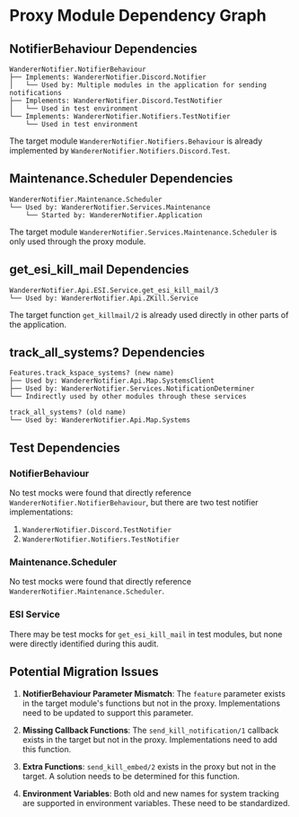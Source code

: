 # Proxy Module Dependency Graph

## NotifierBehaviour Dependencies

```
WandererNotifier.NotifierBehaviour
├── Implements: WandererNotifier.Discord.Notifier
│   └── Used by: Multiple modules in the application for sending notifications
├── Implements: WandererNotifier.Discord.TestNotifier
│   └── Used in test environment
└── Implements: WandererNotifier.Notifiers.TestNotifier
    └── Used in test environment
```

The target module `WandererNotifier.Notifiers.Behaviour` is already implemented by `WandererNotifier.Notifiers.Discord.Test`.

## Maintenance.Scheduler Dependencies

```
WandererNotifier.Maintenance.Scheduler
└── Used by: WandererNotifier.Services.Maintenance
    └── Started by: WandererNotifier.Application
```

The target module `WandererNotifier.Services.Maintenance.Scheduler` is only used through the proxy module.

## get_esi_kill_mail Dependencies

```
WandererNotifier.Api.ESI.Service.get_esi_kill_mail/3
└── Used by: WandererNotifier.Api.ZKill.Service
```

The target function `get_killmail/2` is already used directly in other parts of the application.

## track_all_systems? Dependencies

```
Features.track_kspace_systems? (new name)
├── Used by: WandererNotifier.Api.Map.SystemsClient
├── Used by: WandererNotifier.Services.NotificationDeterminer
└── Indirectly used by other modules through these services

track_all_systems? (old name)
└── Used by: WandererNotifier.Api.Map.Systems
```

## Test Dependencies

### NotifierBehaviour

No test mocks were found that directly reference `WandererNotifier.NotifierBehaviour`, but there are two test notifier implementations:

1. `WandererNotifier.Discord.TestNotifier`
2. `WandererNotifier.Notifiers.TestNotifier`

### Maintenance.Scheduler

No test mocks were found that directly reference `WandererNotifier.Maintenance.Scheduler`.

### ESI Service

There may be test mocks for `get_esi_kill_mail` in test modules, but none were directly identified during this audit.

## Potential Migration Issues

1. **NotifierBehaviour Parameter Mismatch**: The `feature` parameter exists in the target module's functions but not in the proxy. Implementations need to be updated to support this parameter.

2. **Missing Callback Functions**: The `send_kill_notification/1` callback exists in the target but not in the proxy. Implementations need to add this function.

3. **Extra Functions**: `send_kill_embed/2` exists in the proxy but not in the target. A solution needs to be determined for this function.

4. **Environment Variables**: Both old and new names for system tracking are supported in environment variables. These need to be standardized.
